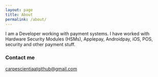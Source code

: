 ```yaml
---
layout: page
title: About
permalink: /about/
---
```


I am a Developer working with payment systems.
I have worked with Hardware Security Modules (HSMs), Applepay, Androidpay, iOS, POS, security and other payment stuff.

### Contact me

[carpescientiaatgithub@gmail.com](mailto:carpescientiaatgithub@gmail.com)
